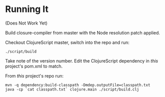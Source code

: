 # Running It

(Does Not Work Yet)

Build closure-compiler from master with the Node resolution patch applied.

Checkout ClojureScript master, switch into the repo and run:

```
./script/build
```

Take note of the version number. Edit the ClojureScript dependency in *this*
project's pom.xml to match.

From *this* project's repo run:

```
mvn -q dependency:build-classpath -Dmdep.outputFile=classpath.txt
java -cp `cat classpath.txt` clojure.main ./script/build.clj
```
